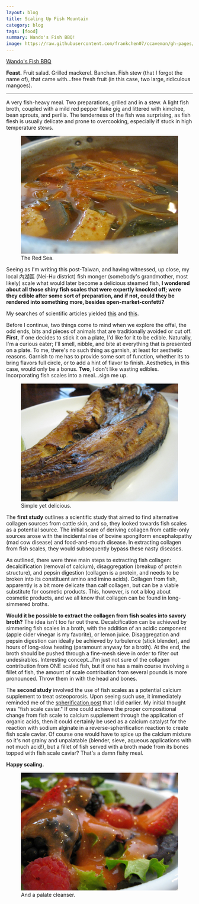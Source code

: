 ```yaml
---
layout: blog
title: Scaling Up Fish Mountain
category: blog
tags: [food]  
summary: Wando's Fish BBQ!
image: https://raw.githubusercontent.com/frankchen07/ccaveman/gh-pages/images/blog/090912_wando_fish_bbq_5_courtesy_fc.jpg
---
```


[Wando's Fish BBQ](http://www.yelp.com/biz/wando-fish-bbq-restaurant-los-angeles)

**Feast.** Fruit salad. Grilled mackerel. Banchan. Fish stew (that I forgot the name of), that came with...free fresh fruit (in this case, two large, ridiculous mangoes).

---

A very fish-heavy meal. Two preparations, grilled and in a stew. A light fish broth, coupled with a mild red pepper flake gig and littered with kimchee, bean sprouts, and perilla. The tenderness of the fish was surprising, as fish flesh is usually delicate and prone to overcooking, especially if stuck in high temperature stews.

<figure>
    <img src="https://raw.githubusercontent.com/frankchen07/ccaveman/gh-pages/images/blog/090912_wando_fish_bbq_6_courtesy_fc.jpg"></img>
    <figcaption>The Red Sea.</figcaption>
</figure>

Seeing as I'm writing this post-Taiwan, and having witnessed, up close, my local 內湖區 (Nei-Hu district) fish monger (somebody's grandmother, most likely) scale what would later become a delicious steamed fish, **I wondered about all those shiny fish scales that were expertly knocked off; were they edible after some sort of preparation, and if not, could they be rendered into something more, besides open-market-confetti?**

My searches of scientific articles yielded [this](http://onlinelibrary.wiley.com/doi/10.1111/j.1365-2621.2004.00777.x/abstract) and [this](http://www.freepatentsonline.com/5905093.html).

Before I continue, two things come to mind when we explore the offal, the odd ends, bits and pieces of animals that are traditionally avoided or cut off. **First**, if one decides to stick it on a plate, I'd like for it to be edible. Naturally, I'm a curious eater; I'll smell, nibble, and bite at everything that is presented on a plate. To me, there's no such thing as garnish, at least for aesthetic reasons. Garnish to me has to provide some sort of function, whether its to bring flavors full circle, or to add a hint of flavor to finish. Aesthetics, in this case, would only be a bonus. **Two**, I don't like wasting edibles. Incorporating fish scales into a meal...sign me up.

<figure>
    <img src="https://raw.githubusercontent.com/frankchen07/ccaveman/gh-pages/images/blog/090912_wando_fish_bbq_5_courtesy_fc.jpg"></img>
    <figcaption>Simple yet delicious.</figcaption>
</figure>

The **first study** outlines a scientific study that aimed to find alternative collagen sources from cattle skin, and so, they looked towards fish scales as a potential source. The initial scare of deriving collagen from cattle-only sources arose with the incidental rise of bovine spongiform encephalopathy (mad cow disease) and food-and-mouth disease. In extracting collagen from fish scales, they would subsequently bypass these nasty diseases.

As outlined, there were three main steps to extracting fish collagen: decalcification (removal of calcium), disaggregation (breakup of protein structure), and pepsin digestion (collagen is a protein, and needs to be broken into its constituent amino and imino acids). Collagen from fish, apparently is a bit more delicate than calf collagen, but can be a viable substitute for cosmetic products. This, however, is not a blog about cosmetic products, and we all know that collagen can be found in long-simmered broths.

**Would it be possible to extract the collagen from fish scales into savory broth?** The idea isn't too far out there. Decalcification can be achieved by simmering fish scales in a broth, with the addition of an acidic component (apple cider vinegar is my favorite), or lemon juice. Disaggregation and pepsin digestion can ideally be achieved by turbulence (stick blender), and hours of long-slow heating (paramount anyway for a broth). At the end, the broth should be pushed through a fine-mesh sieve in order to filter out undesirables. Interesting concept...I'm just not sure of the collagen contribution from ONE scaled fish, but if one has a main course involving a fillet of fish, the amount of scale contribution from several pounds is more pronounced. Throw them in with the head and bones.

The **second study** involved the use of fish scales as a potential calcium supplement to treat osteoporosis. Upon seeing such use, it immediately reminded me of the [spherification post](http://thecornerstonecaveman.com/?p=933) that I did earlier. My initial thought was "fish scale caviar." If one could achieve the proper compositional change from fish scale to calcium supplement through the application of organic acids, then it could certainly be used as a calcium catalyst for the reaction with sodium alginate in a reverse-spherification reaction to create fish scale caviar. Of course one would have to spice up the calcium mixture so it's not grainy and unpalatable (blender, sieve, aqueous applications with not much acid!), but a fillet of fish served with a broth made from its bones topped with fish scale caviar? That's a damn fishy meal.

**Happy scaling.**

<figure>
    <img src="https://raw.githubusercontent.com/frankchen07/ccaveman/gh-pages/images/blog/090912_wando_fish_bbq_2_courtesy_fc.jpg"></img>
    <figcaption>And a palate cleanser.</figcaption>
</figure>
